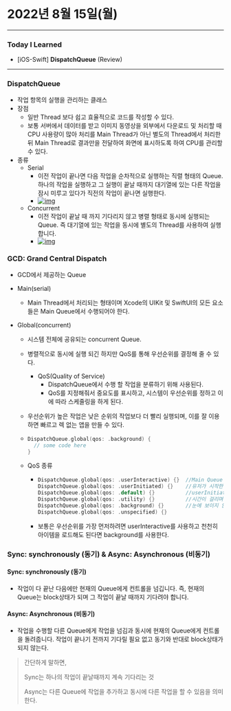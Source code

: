 # 2022년 8월 15일(월)

---

### Today I Learned 

- [iOS-Swift] **DispatchQueue** (Review)

---

### DispatchQueue

- 작업 항목의 실행을 관리하는 클래스
- 장점
  - 일반 Thread 보다 쉽고 효율적으로 코드를 작성할 수 있다.
  - 보통 서버에서 데이터를 받고 이미지 동영상을 외부에서 다운로드 및 처리할 때 CPU 사용량이 많아 처리를 Main Thread가 아닌 별도의 Thread에서 처리한 뒤 Main Thread로 결과만을 전달하여 화면에 표시하도록 하여 CPU를 관리할 수 있다.
- 종류
  - Serial
    - 이전 작업이 끝나면 다음 작업을 순차적으로 실행하는 직렬 형태의 Queue. 하나의 작업을 실행하고 그 실행이 끝날 때까지 대기열에 있는 다른 작업을 잠시 미루고 있다가 직전의 작업이 끝나면 실행한다.
    - [![img](https://camo.githubusercontent.com/28bda17cba7f5c6f3be476c2008a9608e74fc3c63ee8e403898dfec5d36de372/68747470733a2f2f696d67312e6461756d63646e2e6e65742f7468756d622f523132383078302f3f73636f64653d6d746973746f72793226666e616d653d6874747073253341253246253246626c6f672e6b616b616f63646e2e6e6574253246646e2532467570697662253246627471366742576a6738672532464d497771756b34363952324d7a41786d583346695531253246696d672e706e67)](https://camo.githubusercontent.com/28bda17cba7f5c6f3be476c2008a9608e74fc3c63ee8e403898dfec5d36de372/68747470733a2f2f696d67312e6461756d63646e2e6e65742f7468756d622f523132383078302f3f73636f64653d6d746973746f72793226666e616d653d6874747073253341253246253246626c6f672e6b616b616f63646e2e6e6574253246646e2532467570697662253246627471366742576a6738672532464d497771756b34363952324d7a41786d583346695531253246696d672e706e67)
  - Concurrent
    - 이전 작업이 끝날 때 까지 기다리지 않고 병렬 형태로 동시에 실행되는 Queue. 즉 대기열에 있는 작업을 동시에 별도의 Thread를 사용하여 실행합니다.
    - [![img](https://camo.githubusercontent.com/eae2f832e712e780b7bde2955e57142c00c1f73ab6ac7091705cf30e243d32fa/68747470733a2f2f696d67312e6461756d63646e2e6e65742f7468756d622f523132383078302f3f73636f64653d6d746973746f72793226666e616d653d6874747073253341253246253246626c6f672e6b616b616f63646e2e6e6574253246646e2532464743464c66253246627471366865667277533225324642746e474248424b704b52327a52755246766b6c644b253246696d672e706e67)](https://camo.githubusercontent.com/eae2f832e712e780b7bde2955e57142c00c1f73ab6ac7091705cf30e243d32fa/68747470733a2f2f696d67312e6461756d63646e2e6e65742f7468756d622f523132383078302f3f73636f64653d6d746973746f72793226666e616d653d6874747073253341253246253246626c6f672e6b616b616f63646e2e6e6574253246646e2532464743464c66253246627471366865667277533225324642746e474248424b704b52327a52755246766b6c644b253246696d672e706e67)

### GCD: Grand Central Dispatch

- GCD에서 제공하는 Queue

- Main(serial)

  - Main Thread에서 처리되는 형태이며 Xcode의 UIKit 및 SwiftUI의 모든 요소들은 Main Queue에서 수행되어야 한다.

- Global(concurrent)

  - 시스템 전체에 공유되는 concurrent Queue.

  - 병렬적으로 동시에 실행 되긴 하지만 QoS를 통해 우선순위를 결정해 줄 수 있다.

    - QoS(Quality of Service)
      - DispatchQueue에서 수행 할 작업을 분류하기 위해 사용된다.
      - QoS를 지정해줘서 중요도를 표시하고, 시스템이 우선순위를 정하고 이에 따라 스케줄링을 하게 된다.

  - 우선순위가 높은 작업은 낮은 순위의 작업보다 더 빨리 실행되며, 이를 잘 이용하면 빠르고 렉 없는 앱을 만들 수 있다.

  - ```swift
    DispatchQueue.global(qos: .background) {
      // some code here 
    }
    ```

  - QoS 종류

    - ```swift
      DispatchQueue.global(qos: .userInteractive) {}  //Main Queue
      DispatchQueue.global(qos: .userInitiated) {}    //유저가 시작한 작업, 유저가 응답을 기다림
      DispatchQueue.global(qos: .default) {}          //userInitiated와 utility의 중간
      DispatchQueue.global(qos: .utility) {}          //시간이 걸리며 즉각적인 응답이 필요하지 않은 경우
      DispatchQueue.global(qos: .background) {}       //눈에 보이지 않는 부분의 작업. 완료 시간 중요X
      DispatchQueue.global(qos: .unspecified) {}
      ```

    - 보통은 우선순위를 가장 먼저하려면 userInteractive를 사용하고 천천히 아이템을 로드해도 된다면 background를 사용한다.

### Sync: synchronously (동기) & Async: Asynchronous (비동기)

#### Sync: synchronously (동기)

- 작업이 다 끝난 다음에만 현재의 Queue에게 컨트롤을 넘깁니다. 즉, 현재의 Queue는 block상태가 되며 그 작업이 끝날 때까지 기다려야 합니다.

#### Async: Asynchronous (비동기)

- 작업을 수행할 다른 Queue에게 작업을 넘김과 동시에 현재의 Queue에게 컨트롤을 돌려줍니다. 작업이 끝나기 전까지 기다릴 필요 없고 동기와 반대로 block상태가 되지 않는다.

> 간단하게 말하면,
>
> Sync는 하나의 작업이 끝날때까지 계속 기다리는 것
>
> Async는 다른 Queue에 작업을 추가하고 동시에 다른 작업을 할 수 있음을 의미한다.